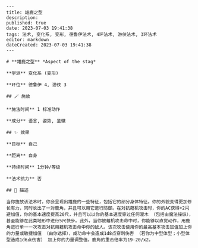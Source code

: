 
    ---
    title: 雄鹿之型
    description: 
    published: true
    date: 2023-07-03 19:41:38
    tags: 法术, 变化系, 变形, 德鲁伊法术, 4环法术, 游侠法术, 3环法术
    editor: markdown
    dateCreated: 2023-07-03 19:41:38
    ---

    # **雄鹿之型** *Aspect of the stag*

    **学派** 变化系 (变形) 

    **环位** 德鲁伊 4, 游侠 3

    ## 🪄 施放

    **施法时间** 1 标准动作

    **成分** 语言, 姿势, 圣徽

    ## ✨ 效果 

    **目标** 自己 

    **距离** 自身  

    **持续时间** 1分钟/等级 

    **法术抗力** 否

    ## 📖 描述

    当你施放该法术时，你会呈现出雄鹿的一些特征，包括它的部分身体特征。你的外貌变得更加修长有力，同时长出了一对鹿角，并且可以用它进行防御。在对抗藉机攻击时，你的AC获得+2闪避加值，你的基本速度提高20尺，并且可以以你的基本速度穿过任何灌木 （包括由魔法操纵），甚至能够在此类地形中进行5尺快步。此外，当你被藉机攻击命中时，你能够以直觉动作，用鹿角进行单一一次攻击对抗用藉机攻击命中你的敌人。该次攻击使用你的最高基本攻击加值加上你的力量或敏捷加值 （由你选择），成功命中会造成1d8点穿刺伤害 （若你为中型体型；小型体型造成1d6点伤害） 加上你的力量调整值。鹿角的重击倍率为19-20/x2。
    